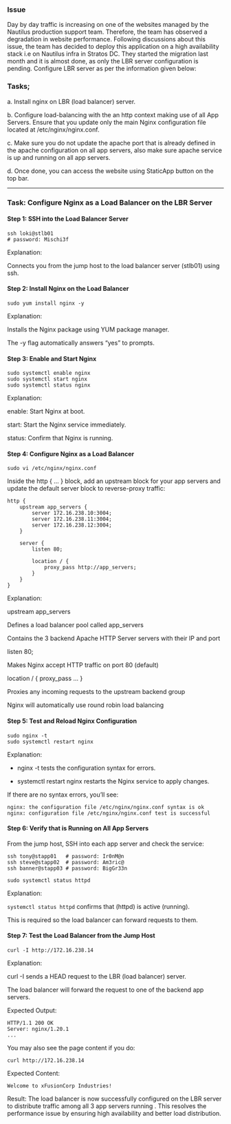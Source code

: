### Issue

Day by day traffic is increasing on one of the websites managed by the Nautilus production support team. Therefore, the team has observed a degradation in website performance. Following discussions about this issue, the team has decided to deploy this application on a high availability stack i.e on Nautilus infra in Stratos DC. They started the migration last month and it is almost done, as only the LBR server configuration is pending. Configure LBR server as per the information given below:

### Tasks;

a. Install nginx on LBR (load balancer) server.

b. Configure load-balancing with the an http context making use of all App Servers. Ensure that you update only the main Nginx configuration file located at /etc/nginx/nginx.conf.

c. Make sure you do not update the apache port that is already defined in the apache configuration on all app servers, also make sure apache service is up and running on all app servers.

d. Once done, you can access the website using StaticApp button on the top bar.

---

### Task: Configure Nginx as a Load Balancer on the LBR Server

#### Step 1: SSH into the Load Balancer Server

```
ssh loki@stlb01
# password: Mischi3f
```

Explanation:

Connects you from the jump host to the load balancer server (stlb01) using ssh.

#### Step 2: Install Nginx on the Load Balancer

```
sudo yum install nginx -y
```

Explanation:

Installs the Nginx package using YUM package manager.

The -y flag automatically answers “yes” to prompts.

#### Step 3: Enable and Start Nginx

```
sudo systemctl enable nginx
sudo systemctl start nginx
sudo systemctl status nginx
```

Explanation:

enable: Start Nginx at boot.

start: Start the Nginx service immediately.

status: Confirm that Nginx is running.

#### Step 4: Configure Nginx as a Load Balancer

```
sudo vi /etc/nginx/nginx.conf
```

Inside the http { ... } block, add an upstream block for your app servers and update the default server block to reverse-proxy traffic:

```
http {
    upstream app_servers {
        server 172.16.238.10:3004;
        server 172.16.238.11:3004;
        server 172.16.238.12:3004;
    }

    server {
        listen 80;

        location / {
            proxy_pass http://app_servers;
        }
    }
}
```

Explanation:

upstream app_servers

Defines a load balancer pool called app_servers

Contains the 3 backend Apache HTTP Server servers with their IP and port

listen 80;

Makes Nginx accept HTTP traffic on port 80 (default)

location / { proxy_pass ... }

Proxies any incoming requests to the upstream backend group

Nginx will automatically use round robin load balancing

#### Step 5: Test and Reload Nginx Configuration

```
sudo nginx -t
sudo systemctl restart nginx
```

Explanation:

- nginx -t tests the configuration syntax for errors.

- systemctl restart nginx restarts the Nginx service to apply changes.

If there are no syntax errors, you’ll see:

```
nginx: the configuration file /etc/nginx/nginx.conf syntax is ok
nginx: configuration file /etc/nginx/nginx.conf test is successful
```

#### Step 6: Verify that is Running on All App Servers

From the jump host, SSH into each app server and check the service:

```
ssh tony@stapp01   # password: Ir0nM@n
ssh steve@stapp02  # password: Am3ric@
ssh banner@stapp03 # password: BigGr33n

sudo systemctl status httpd
```

Explanation:

`systemctl status httpd` confirms that (httpd) is active (running).

This is required so the load balancer can forward requests to them.

#### Step 7: Test the Load Balancer from the Jump Host

```
curl -I http://172.16.238.14
```

Explanation:

curl -I sends a HEAD request to the LBR (load balancer) server.

The load balancer will forward the request to one of the backend app servers.

Expected Output:

```
HTTP/1.1 200 OK
Server: nginx/1.20.1
...
```

You may also see the page content if you do:

```
curl http://172.16.238.14
```

Expected Content:

```
Welcome to xFusionCorp Industries!
```

Result:
The load balancer is now successfully configured on the LBR server to distribute traffic among all 3 app servers running . This resolves the performance issue by ensuring high availability and better load distribution.
